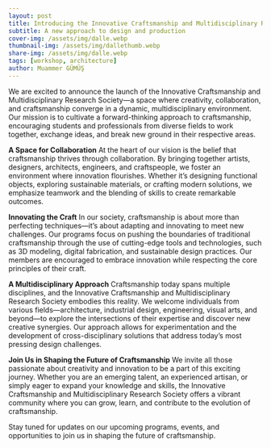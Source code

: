 ```yaml
---
layout: post
title: Introducing the Innovative Craftsmanship and Multidisciplinary Research Society
subtitle: A new approach to design and production
cover-img: /assets/img/dalle.webp
thumbnail-img: /assets/img/dallethumb.webp
share-img: /assets/img/dalle.webp
tags: [workshop, architecture]
author: Muammer GÜMÜŞ
---
```


We are excited to announce the launch of the Innovative Craftsmanship and Multidisciplinary Research Society—a space where creativity, collaboration, and craftsmanship converge in a dynamic, multidisciplinary environment. Our mission is to cultivate a forward-thinking approach to craftsmanship, encouraging students and professionals from diverse fields to work together, exchange ideas, and break new ground in their respective areas.

**A Space for Collaboration**
At the heart of our vision is the belief that craftsmanship thrives through collaboration. By bringing together artists, designers, architects, engineers, and craftspeople, we foster an environment where innovation flourishes. Whether it’s designing functional objects, exploring sustainable materials, or crafting modern solutions, we emphasize teamwork and the blending of skills to create remarkable outcomes.

**Innovating the Craft**
In our society, craftsmanship is about more than perfecting techniques—it’s about adapting and innovating to meet new challenges. Our programs focus on pushing the boundaries of traditional craftsmanship through the use of cutting-edge tools and technologies, such as 3D modeling, digital fabrication, and sustainable design practices. Our members are encouraged to embrace innovation while respecting the core principles of their craft.

**A Multidisciplinary Approach**
Craftsmanship today spans multiple disciplines, and the Innovative Craftsmanship and Multidisciplinary Research Society embodies this reality. We welcome individuals from various fields—architecture, industrial design, engineering, visual arts, and beyond—to explore the intersections of their expertise and discover new creative synergies. Our approach allows for experimentation and the development of cross-disciplinary solutions that address today’s most pressing design challenges.

**Join Us in Shaping the Future of Craftsmanship**
We invite all those passionate about creativity and innovation to be a part of this exciting journey. Whether you are an emerging talent, an experienced artisan, or simply eager to expand your knowledge and skills, the Innovative Craftsmanship and Multidisciplinary Research Society offers a vibrant community where you can grow, learn, and contribute to the evolution of craftsmanship.

Stay tuned for updates on our upcoming programs, events, and opportunities to join us in shaping the future of craftsmanship.
